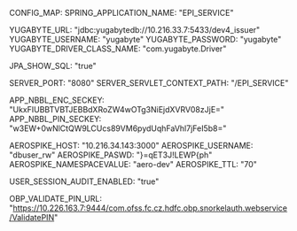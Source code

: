 CONFIG_MAP:
  SPRING_APPLICATION_NAME: "EPI_SERVICE"

  YUGABYTE_URL: "jdbc:yugabytedb://10.216.33.7:5433/dev4_issuer"
  YUGABYTE_USERNAME: "yugabyte"
  YUGABYTE_PASSWORD: "yugabyte"
  YUGABYTE_DRIVER_CLASS_NAME: "com.yugabyte.Driver"

  JPA_SHOW_SQL: "true"

  SERVER_PORT: "8080"
  SERVER_SERVLET_CONTEXT_PATH: "/EPI_SERVICE"

  APP_NBBL_ENC_SECKEY: "UkxFIUBBTVBTJEBBdXRoZW4wOTg3NiEjdXVRV08zJjE="
  APP_NBBL_PIN_SECKEY: "w3EW+0wNlCtQW9LCUcs89VM6pydUqhFaVhl7jFeI5b8="

  AEROSPIKE_HOST: "10.216.34.143:3000"
  AEROSPIKE_USERNAME: "dbuser_rw"
  AEROSPIKE_PASWD: "}=qET3J!LEWP{ph"
  AEROSPIKE_NAMESPACEVALUE: "aero-dev"
  AEROSPIKE_TTL: "70"

  USER_SESSION_AUDIT_ENABLED: "true"

  OBP_VALIDATE_PIN_URL: "https://10.226.163.7:9444/com.ofss.fc.cz.hdfc.obp.snorkelauth.webservice/ValidatePIN"
